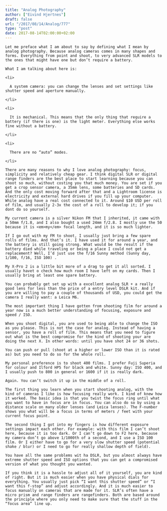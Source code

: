 ```yaml
---
title: "Analog Photography"
author: ["Eivind Hjertnes"]
draft: false
url: "/2017/08/14/Analog/777"
type: "post"
date: 2017-08-14T02:00:00+02:00
---
```


<div class="HTML">
  <div></div>

<p>

</div>

```text
Let me preface what I am about to say by defining what I mean by analog photography. Because analog cameras comes in many shapes and forms. Everything from point and shoot, to very advanced SLR models to the ones that might have one but don’t require a battery.
```

<div class="HTML">
  <div></div>

</p>

</div>

<div class="HTML">
  <div></div>

<p>

</div>

```text
What I am talking about here is:
```

<div class="HTML">
  <div></div>

</p>

</div>

<div class="HTML">
  <div></div>

<ul>

</div>

```text
<li>

  A system camera: you can change the lenses and set settings like shutter speed and aperture manually.

</li>

<li>

  It is mechanical. This means that the only thing that require a battery (if there is one) is the light meter. Everything else works fine without a battery.

</li>

<li>

  There are no “auto” modes.

</li>
```

<div class="HTML">
  <div></div>

</ul>

</div>

<div class="HTML">
  <div></div>

<p>

</div>

```text
There are many reasons to why I love analog photography: focus, simplicity and relatively cheap gear. I think digital SLR or digital range finders are the best place to start learning because you can shoot so much, without costing you that much money. You are set if you get a crop sensor camera, a 35mm lens, some batteries and SD cards. And the only cost moving forward after that and a Lightroom license is electricity and external hard drives if you fill up your computer. While analog have a real cost connected to it. Around $10 USD per roll of film, and usually 2-3x the cost of a roll to develop it; if you dont do so yourself.
```

<div class="HTML">
  <div></div>

</p>

</div>

<div class="HTML">
  <div></div>

<p>

</div>

```text
My current camera is a silver Nikon FM that I inherited, it came with a 50mm f/1.8, and I also bought a used 24mm f/2.8. I mostly use the 50 because it is <em>my</em> focal length, and it is so much lighter.
```

<div class="HTML">
  <div></div>

</p>

</div>

<div class="HTML">
  <div></div>

<p>

</div>

```text
If I go out with my FM to shoot, I usually just bring a few spare rolls of films. And that’s it. I have used it for around a year, and the battery is still going strong. What would be the result if the battery died while traveling or being a place I could not get a replacement? Well, I’d just use the f/16 Sunny method (Sunny day, 1/100, f/16, ISO 100) .
```

<div class="HTML">
  <div></div>

</p>

</div>

<div class="HTML">
  <div></div>

<p>

</div>

```text
My X-Pro 2 is a little bit more of a drag to get it all sorted. I usually havet o check how much room I have left on my cards. Then I usually bring at least one spare battery.
```

<div class="HTML">
  <div></div>

</p>

</div>

<div class="HTML">
  <div></div>

<p>

</div>

```text
You can probably get set up with a excellent analog SLR + a really good lens for less than the price of a entry level DSLR kit. And if you are willing to pay a couple of thousands of USD, you could get the camera I really want: a Leica M6.
```

<div class="HTML">
  <div></div>

</p>

</div>

<div class="HTML">
  <div></div>

<p>

</div>

```text
The most important thing I have gotten from shooting film for around a year now is a much better understanding of focusing, exposure and speed / ISO.
```

<div class="HTML">
  <div></div>

</p>

</div>

<div class="HTML">
  <div></div>

<p>

</div>

```text
When you shoot digital, you are used to being able to change the ISO as you please. This is not the case for analog. Instead of having a sensor, you have a roll of film. This means that you need to figure out what is the best compromise for the kind of shooting your are doing the next X. In other words: until you have shot 24 or 36 shots.
```

<div class="HTML">
  <div></div>

</p>

</div>

<div class="HTML">
  <div></div>

<p>

</div>

```text
You can push or pull (shoot at a higher or lower ISO than it is rated as) but you need to do so for the whole roll.
```

<div class="HTML">
  <div></div>

</p>

</div>

<div class="HTML">
  <div></div>

<p>

</div>

```text
My personal preference is to shoot 400 films. I prefer Fuji Superia for colour and Ilford HP5 for black and white. Sunny day: ISO 400, and I usually push to 800 in general or 1600 if it is really dark.
```

<div class="HTML">
  <div></div>

</p>

</div>

<div class="HTML">
  <div></div>

<p>

</div>

```text
Again. You can’t switch it up in the middle of a roll.
```

<div class="HTML">
  <div></div>

</p>

</div>

<div class="HTML">
  <div></div>

<p>

</div>

```text
The first thing you learn when you start shooting analog, with the kind of cameras I like is how focusing really work. I kind of knew how it worked. The basic idea is that you twist the focus ring until what you want to have in focus are in focus. You can also do so by using a distance scale on many older lenses (and Leica lenses). The F-number shows you what will be a focus in terms of meters / feet with your current focus point.
```

<div class="HTML">
  <div></div>

</p>

</div>

<div class="HTML">
  <div></div>

<p>

</div>

```text
The second thing I got into my fingers is how different exposure settings impact each other. For example: with this film I can’t shoot here, because it is too dark. Or I can’t go down to F2 here, because my camera don’t go above 1/1000th of a second, and I use a ISO 100 film. Or I either have to go for a very slow shutter speed (potential shake / blur) or I need to go for really shallow depth of field).
```

<div class="HTML">
  <div></div>

</p>

</div>

<div class="HTML">
  <div></div>

<p>

</div>

```text
You have all the same problems wit ha DSLR, but you almost always have extreme shutter speed and ISO options that you can get a compromised version of what you thought you wanted.
```

<div class="HTML">
  <div></div>

</p>

</div>

<div class="HTML">
  <div></div>

<p>

</div>

```text
If you think it is a hassle to adjust all of it yourself, you are kind of right. But it is much easier when you have physical dials for everything. You usually just pick “I want this shutter speed” or “I want this f-stop” and adjust accordingly. And it is much easier to focus manually on cameras that are made for it. SLR’s often have a micro prism and range finders are rangefinders. Both are based around the principle where you only need to make sure that the stuff in the “focus area” line up.
```

<div class="HTML">
  <div></div>

</p>

</div>
